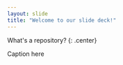 ```yaml
---
layout: slide
title: "Welcome to our slide deck!"
---
```


What's a repository?
{: .center}

Caption here
